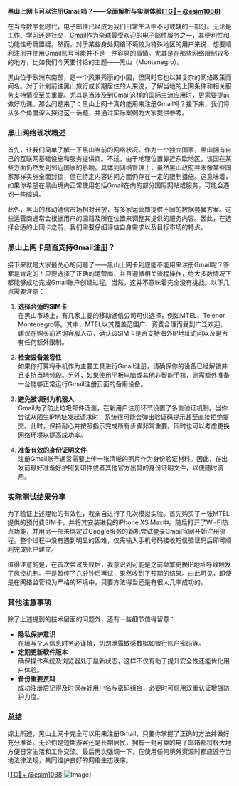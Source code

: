 **黑山上网卡可以注册Gmail吗？——全面解析与实测体验[[TG💪+ @esim1088](https://t.me/s/esim1088)]**

在当今数字化时代，电子邮件已经成为我们日常生活中不可或缺的一部分。无论是工作、学习还是社交，Gmail作为全球最受欢迎的电子邮件服务之一，其便利性和功能性毋庸置疑。然而，对于某些身处网络环境较为特殊地区的用户来说，想要顺利注册并使用Gmail账号可能并不是一件容易的事情。尤其是在那些网络限制较多的地方，比如我们今天要讨论的主题——黑山（Montenegro）。

黑山位于欧洲东南部，是一个风景秀丽的小国，但同时它也以其复杂的网络政策而闻名。对于计划前往黑山旅行或长期居住的人来说，了解当地的上网条件和相关服务支持情况至关重要。尤其是当涉及到Gmail这样的国际主流应用时，更需要提前做好功课。那么问题来了：黑山上网卡真的能用来注册Gmail吗？接下来，我们将从多个角度深入探讨这一话题，并通过实际案例为大家提供参考。

### 黑山网络现状概述

首先，让我们简单了解一下黑山当前的网络状况。作为一个独立国家，黑山拥有自己的互联网基础设施和服务提供商。不过，由于地理位置靠近东欧地区，该国在某些方面仍然受到邻近国家的影响。具体到网络管理上，虽然黑山政府并未像某些国家那样实施全面封锁，但在特定内容访问方面仍存在一定的限制措施。这意味着，如果你希望在黑山境内正常使用包括Gmail在内的部分国际网站或服务，可能会遇到一些障碍。

此外，黑山的移动通信市场相对开放，有多家运营商提供不同的数据套餐方案。这些运营商通常会根据用户的国籍及所在位置来调整其提供的服务内容。因此，在选择合适的上网卡之前，我们需要仔细评估自身需求以及目标市场的特点。

### 黑山上网卡是否支持Gmail注册？

接下来就是大家最关心的问题了——黑山上网卡到底能不能用来注册Gmail呢？答案是肯定的！只要选择了正确的运营商，并且遵循相关流程操作，绝大多数情况下都能够成功完成Gmail账户创建过程。当然，这并不意味着完全没有挑战。以下几点需要注意：

1. **选择合适的SIM卡**  
   在黑山市场上，有几家主要的移动通信公司可供选择，例如MTEL、Telenor Montenegro等。其中，MTEL以其覆盖范围广、资费合理而受到广泛欢迎。建议在购买前咨询客服人员，确认该SIM卡是否支持海外IP地址访问以及是否有任何额外限制。

2. **检查设备兼容性**  
   如果你打算将手机作为主要工具进行Gmail注册，请确保你的设备已经解锁并且支持当地频段。另外，如果使用平板电脑或其他非智能手机，则需额外准备一台能够正常运行Gmail注册页面的备用设备。

3. **避免被识别为机器人**  
   Gmail为了防止垃圾邮件泛滥，在新用户注册环节设置了多重验证机制。当你尝试从陌生IP地址发起请求时，系统很可能会弹出验证码提示甚至直接拒绝提交。此时，保持耐心并按照指示完成所有步骤非常重要。同时也可以考虑更换网络环境以提高成功率。

4. **准备有效的身份证明文件**  
   注册Gmail账号通常需要上传一张清晰的照片作为身份验证材料。因此，在出发前最好准备好护照复印件或者其他官方出具的身份证明文件，以便随时调用。

### 实际测试结果分享

为了验证上述理论的有效性，我亲自进行了几次模拟实验。首先购买了一张MTEL提供的预付费SIM卡，并将其安装进我的iPhone XS Max中。随后打开了Wi-Fi热点功能，并用另一部未绑定过Google服务的新机尝试登录Gmail官网开始注册流程。整个过程中没有遇到明显的困难，仅需输入手机号码接收短信验证码后即可顺利完成账户建立。

值得注意的是，在首次尝试失败后，我意识到可能是之前频繁更换IP地址导致触发了风控机制。于是暂停了几分钟后再试，果然收到了预期的结果。由此可见，即使是在网络监管较为严格的环境中，只要方法得当还是有很大几率成功的。

### 其他注意事项

除了上述提到的技术层面的问题外，还有一些细节值得留意：

- **隐私保护意识**  
  在填写个人信息时务必谨慎，切勿泄露敏感数据如银行账户密码等。
- **定期更新软件版本**  
  确保操作系统及浏览器处于最新状态，这样不仅有助于提升安全性还能优化用户体验。
- **备份重要资料**  
  成功注册后记得及时保存好用户名与密码组合，必要时可启用双重认证增强防护力度。

### 总结

综上所述，黑山上网卡完全可以用来注册Gmail，只要你掌握了正确的方法并做好充分准备。无论你是短期游客还是长期居民，拥有一封可靠的电子邮箱都将极大地方便日常生活和工作交流。最后再次强调一下，在使用任何境外资源时都应遵守当地法律法规，共同维护良好的网络生态秩序。

[[TG💪+ @esim1088](https://t.me/s/esim1088) ![Image](https://i.postimg.cc/4NQfJmqS/Snipaste-2025-05-13-00-14-12.png)]